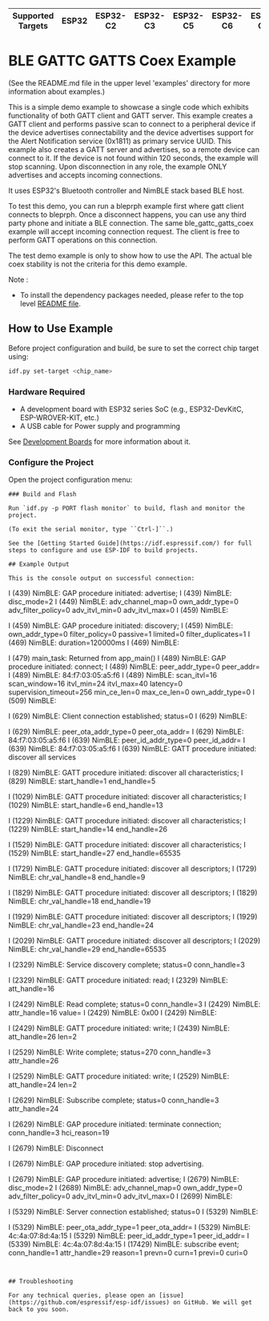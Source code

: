 | Supported Targets | ESP32 | ESP32-C2 | ESP32-C3 | ESP32-C5 | ESP32-C6 | ESP32-C61 | ESP32-H2 | ESP32-S3 |
| ----------------- | ----- | -------- | -------- | -------- | -------- | --------- | -------- | -------- |

# BLE GATTC GATTS Coex Example

(See the README.md file in the upper level 'examples' directory for more information about examples.)

This is a simple demo example to showcase a single code which exhibits functionality of both GATT client and GATT server. This example creates a GATT client and performs passive scan to connect to a peripheral device if the device advertises connectability and the device advertises support for the Alert Notification service (0x1811) as primary service UUID. This example also creates a GATT server and advertises, so a remote device can connect to it. If the device is not found within 120 seconds, the example will stop scanning. Upon disconnection in any role, the example ONLY advertises and accepts incoming connections.

It uses ESP32's Bluetooth controller and NimBLE stack based BLE host.

To test this demo, you can run a bleprph example first where gatt client connects to bleprph. Once a disconnect happens, you can use any third party phone and initiate a BLE connection. The same ble_gattc_gatts_coex example will accept incoming connection request. The client is free to perform GATT operations on this connection.

The test demo example is only to show how to use the API. The actual ble coex stability is not the criteria for this demo example.

Note :

* To install the dependency packages needed, please refer to the top level [README file](../../../README.md#running-test-python-script-pytest).

## How to Use Example

Before project configuration and build, be sure to set the correct chip target using:

```bash
idf.py set-target <chip_name>
```

### Hardware Required

* A development board with ESP32 series SoC (e.g., ESP32-DevKitC, ESP-WROVER-KIT, etc.)
* A USB cable for Power supply and programming

See [Development Boards](https://www.espressif.com/en/products/devkits) for more information about it.

### Configure the Project

Open the project configuration menu:

```
### Build and Flash

Run `idf.py -p PORT flash monitor` to build, flash and monitor the project.

(To exit the serial monitor, type ``Ctrl-]``.)

See the [Getting Started Guide](https://idf.espressif.com/) for full steps to configure and use ESP-IDF to build projects.

## Example Output

This is the console output on successful connection:

```
I (439) NimBLE: GAP procedure initiated: advertise;
I (439) NimBLE: disc_mode=2
I (449) NimBLE:  adv_channel_map=0 own_addr_type=0 adv_filter_policy=0 adv_itvl_min=0 adv_itvl_max=0
I (459) NimBLE:

I (459) NimBLE: GAP procedure initiated: discovery;
I (459) NimBLE: own_addr_type=0 filter_policy=0 passive=1 limited=0 filter_duplicates=1
I (469) NimBLE: duration=120000ms
I (469) NimBLE:

I (479) main_task: Returned from app_main()
I (489) NimBLE: GAP procedure initiated: connect;
I (489) NimBLE: peer_addr_type=0 peer_addr=
I (489) NimBLE: 84:f7:03:05:a5:f6
I (489) NimBLE:  scan_itvl=16 scan_window=16 itvl_min=24 itvl_max=40 latency=0 supervision_timeout=256 min_ce_len=0 max_ce_len=0 own_addr_type=0
I (509) NimBLE:

I (629) NimBLE: Client connection established; status=0
I (629) NimBLE:

I (629) NimBLE:  peer_ota_addr_type=0 peer_ota_addr=
I (629) NimBLE: 84:f7:03:05:a5:f6
I (639) NimBLE:  peer_id_addr_type=0 peer_id_addr=
I (639) NimBLE: 84:f7:03:05:a5:f6
I (639) NimBLE: GATT procedure initiated: discover all services

I (829) NimBLE: GATT procedure initiated: discover all characteristics;
I (829) NimBLE: start_handle=1 end_handle=5

I (1029) NimBLE: GATT procedure initiated: discover all characteristics;
I (1029) NimBLE: start_handle=6 end_handle=13

I (1229) NimBLE: GATT procedure initiated: discover all characteristics;
I (1229) NimBLE: start_handle=14 end_handle=26

I (1529) NimBLE: GATT procedure initiated: discover all characteristics;
I (1529) NimBLE: start_handle=27 end_handle=65535

I (1729) NimBLE: GATT procedure initiated: discover all descriptors;
I (1729) NimBLE: chr_val_handle=8 end_handle=9

I (1829) NimBLE: GATT procedure initiated: discover all descriptors;
I (1829) NimBLE: chr_val_handle=18 end_handle=19

I (1929) NimBLE: GATT procedure initiated: discover all descriptors;
I (1929) NimBLE: chr_val_handle=23 end_handle=24

I (2029) NimBLE: GATT procedure initiated: discover all descriptors;
I (2029) NimBLE: chr_val_handle=29 end_handle=65535

I (2329) NimBLE: Service discovery complete; status=0 conn_handle=3

I (2329) NimBLE: GATT procedure initiated: read;
I (2329) NimBLE: att_handle=16

I (2429) NimBLE: Read complete; status=0 conn_handle=3
I (2429) NimBLE:  attr_handle=16 value=
I (2429) NimBLE: 0x00
I (2429) NimBLE:

I (2429) NimBLE: GATT procedure initiated: write;
I (2439) NimBLE: att_handle=26 len=2

I (2529) NimBLE: Write complete; status=270 conn_handle=3 attr_handle=26

I (2529) NimBLE: GATT procedure initiated: write;
I (2529) NimBLE: att_handle=24 len=2

I (2629) NimBLE: Subscribe complete; status=0 conn_handle=3 attr_handle=24

I (2629) NimBLE: GAP procedure initiated: terminate connection; conn_handle=3 hci_reason=19

I (2679) NimBLE: Disconnect

I (2679) NimBLE: GAP procedure initiated: stop advertising.

I (2679) NimBLE: GAP procedure initiated: advertise;
I (2679) NimBLE: disc_mode=2
I (2689) NimBLE:  adv_channel_map=0 own_addr_type=0 adv_filter_policy=0 adv_itvl_min=0 adv_itvl_max=0
I (2699) NimBLE:

I (5329) NimBLE: Server connection established; status=0
I (5329) NimBLE:

I (5329) NimBLE:  peer_ota_addr_type=1 peer_ota_addr=
I (5329) NimBLE: 4c:4a:07:8d:4a:15
I (5329) NimBLE:  peer_id_addr_type=1 peer_id_addr=
I (5339) NimBLE: 4c:4a:07:8d:4a:15
I (17429) NimBLE: subscribe event; conn_handle=1 attr_handle=29 reason=1 prevn=0 curn=1 previ=0 curi=0
```


## Troubleshooting

For any technical queries, please open an [issue](https://github.com/espressif/esp-idf/issues) on GitHub. We will get back to you soon.
